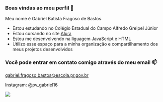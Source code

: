 ### Boas vindas ao meu perfil 🤍

Meu nome é Gabriel Batista Fragoso de Bastos 

- Estou estudando no Colégio Estadual do Campo Alfredo Greipel Júnior
- Estou cursando no site [Alura](https://www.alura.com.br)
- Estou me desenvolvendo na liguagem JavaScript e HTML
- Utilizo esse espaço para a minha organização e compartilhamento dos meus projetos desenvolvidos

### Você pode entrar em contato comigo através do meu email 📫

gabriel.fragoso.bastos@escola.pr.gov.br

Instagram: @pv_gabriel16

![](https://media2.giphy.com/media/3ohs7RkcDquVXo5uSY/giphy.gif)
